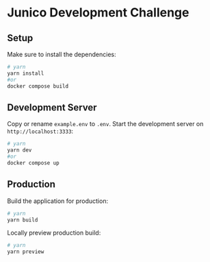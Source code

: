 # Junico Development Challenge

## Setup

Make sure to install the dependencies:

```bash
# yarn
yarn install
#or 
docker compose build
```

## Development Server

Copy or rename `example.env` to `.env`.
Start the development server on `http://localhost:3333`:

```bash
# yarn
yarn dev
#or 
docker compose up 
```

## Production

Build the application for production:

```bash
# yarn
yarn build
```

Locally preview production build:

```bash
# yarn
yarn preview

```
